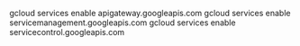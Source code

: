 gcloud services enable apigateway.googleapis.com
gcloud services enable servicemanagement.googleapis.com
gcloud services enable servicecontrol.googleapis.com
